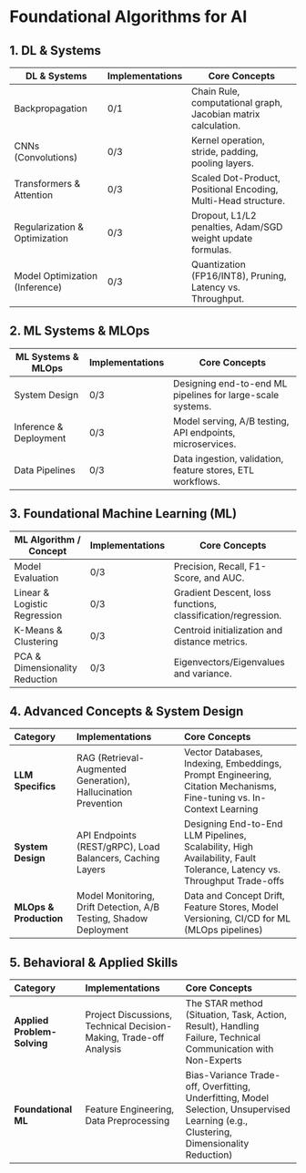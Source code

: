 # Foundational Algorithms for AI

## 1. DL & Systems

| DL  & Systems        | Implementations | Core Concepts                                                      |
|-------------------------------|-----------------|--------------------------------------------------------------------|
| Backpropagation               | 0/1             | Chain Rule, computational graph, Jacobian matrix calculation.      |
| CNNs (Convolutions)           | 0/3             | Kernel operation, stride, padding, pooling layers.                 |
| Transformers & Attention      | 0/3             | Scaled Dot-Product, Positional Encoding, Multi-Head structure.     |
| Regularization & Optimization | 0/3             | Dropout, L1/L2 penalties, Adam/SGD weight update formulas.         |
| Model Optimization (Inference)| 0/3             | Quantization (FP16/INT8), Pruning, Latency vs. Throughput.         |

## 2. ML Systems & MLOps

| ML Systems & MLOps      | Implementations | Core Concepts                                         |
|-------------------------|-----------------|-------------------------------------------------------|
| System Design           | 0/3             | Designing end-to-end ML pipelines for large-scale systems. |
| Inference & Deployment  | 0/3             | Model serving, A/B testing, API endpoints, microservices. |
| Data Pipelines          | 0/3             | Data ingestion, validation, feature stores, ETL workflows. |


## 3. Foundational Machine Learning (ML) 

| ML Algorithm / Concept      | Implementations | Core Concepts                                         |
|----------------------------|-----------------|-------------------------------------------------------|
| Model Evaluation           | 0/3             | Precision, Recall, F1-Score, and AUC.                 |
| Linear & Logistic Regression| 0/3             | Gradient Descent, loss functions, classification/regression. |
| K-Means & Clustering       | 0/3             | Centroid initialization and distance metrics.          |
| PCA & Dimensionality Reduction | 0/3         | Eigenvectors/Eigenvalues and variance.       |

## 4. Advanced Concepts & System Design

| Category | Implementations | Core Concepts |
| :--- | :--- | :--- |
| **LLM Specifics** | RAG (Retrieval-Augmented Generation), Hallucination Prevention | Vector Databases, Indexing, Embeddings, Prompt Engineering, Citation Mechanisms, Fine-tuning vs. In-Context Learning |
| **System Design** | API Endpoints (REST/gRPC), Load Balancers, Caching Layers | Designing End-to-End LLM Pipelines, Scalability, High Availability, Fault Tolerance, Latency vs. Throughput Trade-offs |
| **MLOps & Production** | Model Monitoring, Drift Detection, A/B Testing, Shadow Deployment | Data and Concept Drift, Feature Stores, Model Versioning, CI/CD for ML (MLOps pipelines) |


## 5. Behavioral & Applied Skills

| Category | Implementations | Core Concepts |
| :--- | :--- | :--- |
| **Applied Problem-Solving** | Project Discussions, Technical Decision-Making, Trade-off Analysis | The STAR method (Situation, Task, Action, Result), Handling Failure, Technical Communication with Non-Experts |
| **Foundational ML** | Feature Engineering, Data Preprocessing | Bias-Variance Trade-off, Overfitting, Underfitting, Model Selection, Unsupervised Learning (e.g., Clustering, Dimensionality Reduction) |
